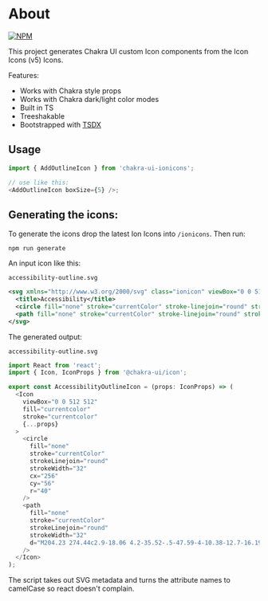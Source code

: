 # About

[![NPM](https://nodei.co/npm/chakra-ui-ionicons.png?compact=true)](https://npmjs.org/package/chakra-ui-ionicons)

This project generates Chakra UI custom Icon components from the Icon Icons (v5) Icons.

Features:

- Works with Chakra style props
- Works with Chakra dark/light color modes
- Built in TS
- Treeshakable
- Bootstrapped with [TSDX](https://github.com/formium/tsdx)

## Usage

```ts
import { AddOutlineIcon } from 'chakra-ui-ionicons';

// use like this:
<AddOutlineIcon boxSize={5} />;
```

## Generating the icons:

To generate the icons drop the latest Ion Icons into `/ionicons`. Then run:

```
npm run generate
```

An input icon like this:

`accessibility-outline.svg`

```xml
<svg xmlns="http://www.w3.org/2000/svg" class="ionicon" viewBox="0 0 512 512">
  <title>Accessibility</title>
  <circle fill="none" stroke="currentColor" stroke-linejoin="round" stroke-width="32" cx="256" cy="56" r="40"/>
  <path fill="none" stroke="currentColor" stroke-linejoin="round" stroke-width="32" d="M204.23 274.44c2.9-18.06 4.2-35.52-.5-47.59-4-10.38-12.7-16.19-23.2-20.15L88 176.76c-12-4-23.21-10.7-24-23.94-1-17 14-28 29-24 0 0 88 31.14 163 31.14s162-31 162-31c18-5 30 9 30 23.79 0 14.21-11 19.21-24 23.94l-88 31.91c-8 3-21 9-26 18.18-6 10.75-5 29.53-2.1 47.59l5.9 29.63 37.41 163.9c2.8 13.15-6.3 25.44-19.4 27.74S308 489 304.12 476.28l-37.56-115.93q-2.71-8.34-4.8-16.87L256 320l-5.3 21.65q-2.52 10.35-5.8 20.48L208 476.18c-4 12.85-14.5 21.75-27.6 19.46s-22.4-15.59-19.46-27.74l37.39-163.83z"/>
</svg>
```

The generated output:

`accessibility-outline.svg`

```ts
import React from 'react';
import { Icon, IconProps } from '@chakra-ui/icon';

export const AccessibilityOutlineIcon = (props: IconProps) => (
  <Icon
    viewBox="0 0 512 512"
    fill="currentcolor"
    stroke="currentcolor"
    {...props}
  >
    <circle
      fill="none"
      stroke="currentColor"
      strokeLinejoin="round"
      strokeWidth="32"
      cx="256"
      cy="56"
      r="40"
    />
    <path
      fill="none"
      stroke="currentColor"
      strokeLinejoin="round"
      strokeWidth="32"
      d="M204.23 274.44c2.9-18.06 4.2-35.52-.5-47.59-4-10.38-12.7-16.19-23.2-20.15L88 176.76c-12-4-23.21-10.7-24-23.94-1-17 14-28 29-24 0 0 88 31.14 163 31.14s162-31 162-31c18-5 30 9 30 23.79 0 14.21-11 19.21-24 23.94l-88 31.91c-8 3-21 9-26 18.18-6 10.75-5 29.53-2.1 47.59l5.9 29.63 37.41 163.9c2.8 13.15-6.3 25.44-19.4 27.74S308 489 304.12 476.28l-37.56-115.93q-2.71-8.34-4.8-16.87L256 320l-5.3 21.65q-2.52 10.35-5.8 20.48L208 476.18c-4 12.85-14.5 21.75-27.6 19.46s-22.4-15.59-19.46-27.74l37.39-163.83z"
    />
  </Icon>
);
```

The script takes out SVG metadata and turns the attribute names to camelCase so react doesn't complain.
